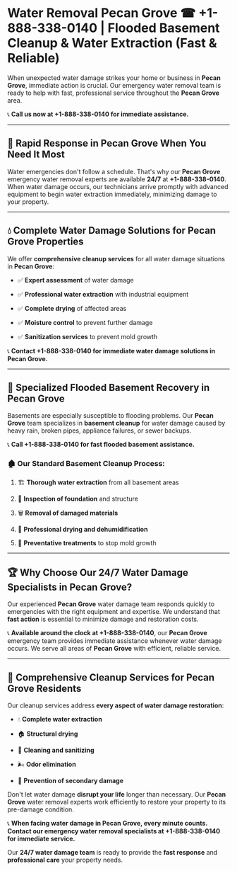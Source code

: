 # Water Removal Pecan Grove ☎ +1-888-338-0140 | Flooded Basement Cleanup & Water Extraction (Fast & Reliable)

When unexpected water damage strikes your home or business in **Pecan Grove**, immediate action is crucial. Our emergency water removal team is ready to help with fast, professional service throughout the **Pecan Grove** area. 

📞 **Call us now at +1-888-338-0140 for immediate assistance.**
---
## 🚀 Rapid Response in Pecan Grove When You Need It Most
Water emergencies don't follow a schedule. That's why our **Pecan Grove** emergency water removal experts are available **24/7** at **+1-888-338-0140**. When water damage occurs, our technicians arrive promptly with advanced equipment to begin water extraction immediately, minimizing damage to your property.
---
## 💧 Complete Water Damage Solutions for Pecan Grove Properties
We offer **comprehensive cleanup services** for all water damage situations in **Pecan Grove**:
- ✅ **Expert assessment** of water damage  
- ✅ **Professional water extraction** with industrial equipment  
- ✅ **Complete drying** of affected areas  
- ✅ **Moisture control** to prevent further damage  
- ✅ **Sanitization services** to prevent mold growth  
📞 **Contact +1-888-338-0140 for immediate water damage solutions in Pecan Grove.**
---
## 🌊 Specialized Flooded Basement Recovery in Pecan Grove
Basements are especially susceptible to flooding problems. Our **Pecan Grove** team specializes in **basement cleanup** for water damage caused by heavy rain, broken pipes, appliance failures, or sewer backups. 
📞 **Call +1-888-338-0140 for fast flooded basement assistance.**
### 🏚️ Our Standard Basement Cleanup Process:
1. 🏗️ **Thorough water extraction** from all basement areas  
2. 🔎 **Inspection of foundation** and structure  
3. 🗑️ **Removal of damaged materials**  
4. 💨 **Professional drying and dehumidification**  
5. 🚫 **Preventative treatments** to stop mold growth  
---
## 🏆 Why Choose Our 24/7 Water Damage Specialists in Pecan Grove?
Our experienced **Pecan Grove** water damage team responds quickly to emergencies with the right equipment and expertise. We understand that **fast action** is essential to minimize damage and restoration costs.
📞 **Available around the clock at +1-888-338-0140**, our **Pecan Grove** emergency team provides immediate assistance whenever water damage occurs. We serve all areas of **Pecan Grove** with efficient, reliable service.
---
## 🧹 Comprehensive Cleanup Services for Pecan Grove Residents
Our cleanup services address **every aspect of water damage restoration**:
- 💧 **Complete water extraction**  
- 🏠 **Structural drying**  
- 🧼 **Cleaning and sanitizing**  
- 🌬️ **Odor elimination**  
- 🚫 **Prevention of secondary damage**  
Don't let water damage **disrupt your life** longer than necessary. Our **Pecan Grove** water removal experts work efficiently to restore your property to its pre-damage condition.
📞 **When facing water damage in Pecan Grove, every minute counts. Contact our emergency water removal specialists at +1-888-338-0140 for immediate service.**
Our **24/7 water damage team** is ready to provide the **fast response** and **professional care** your property needs.
